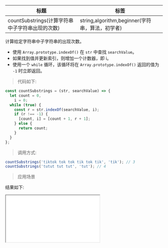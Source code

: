 | 标题                                            | 标签                                            |
| ----------------------------------------------- | ----------------------------------------------- |
| countSubstrings(计算字符串中子字符串出现的次数) | string,algorithm,beginner(字符串，算法，初学者) |

计算给定字符串中子字符串的出现次数。

- 使用 `Array.prototype.indexOf()` 在 `str` 中查找 `searchValue`。
- 如果找到值并更新索引，则增加一个计数器，即 i。
- 使用一个 `while` 循环，该循环将在 `Array.prototype.indexOf()` 返回的值为 `-1` 时立即返回。

> 代码如下:

```js
const countSubstrings = (str, searchValue) => {
  let count = 0,
    i = 0;
  while (true) {
    const r = str.indexOf(searchValue, i);
    if (r !== -1) {
      [count, i] = [count + 1, r + 1];
    } else {
      return count;
    }
  }
};
```

> 调用方式:

```js
countSubstrings('tiktok tok tok tik tok tik', 'tik'); // 3
countSubstrings('tutut tut tut', 'tut'); // 4
```

> 应用场景

<div class="code-editor" data-url="codes/javascript/html/countSubstrings.html" data-language="html"></div>

结果如下:

<iframe src="codes/javascript/html/countSubstrings.html"></iframe>
